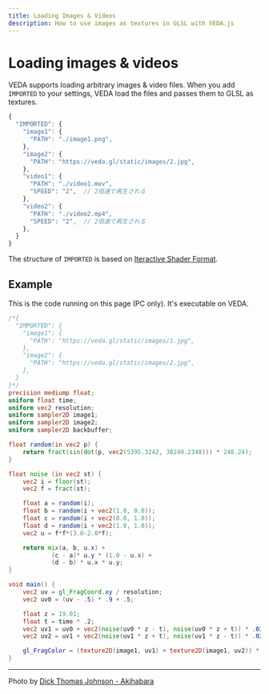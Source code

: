 ```yaml
---
title: Loading Images & Videos
description: How to use images as textures in GLSL with VEDA.js
---
```

# Loading images & videos

VEDA supports loading arbitrary images & video files.
When you add `IMPORTED` to your settings, VEDA load the files and passes them to GLSL as textures.

```js
{
  "IMPORTED": {
    "image1": {
      "PATH": "./image1.png",
    },
    "image2": {
      "PATH": "https://veda.gl/static/images/2.jpg",
    },    
    "video1": {
      "PATH": "./video1.mov",
      "SPEED": "2",  // 2倍速で再生される
    },    
    "video2": {
      "PATH": "./video2.mp4",
      "SPEED": "2",  // 2倍速で再生される
    },    
  }    
}
```

The structure of `IMPORTED` is based on [Iteractive Shader Format](https://www.interactiveshaderformat.com/).


## Example

This is the code running on this page (PC only).
It's executable on VEDA.

```glsl
/*{
  "IMPORTED": {
    "image1": {
      "PATH": "https://veda.gl/static/images/1.jpg",
    },
    "image2": {
      "PATH": "https://veda.gl/static/images/2.jpg",
    },
  }
}*/
precision mediump float;
uniform float time;
uniform vec2 resolution;
uniform sampler2D image1;
uniform sampler2D image2;
uniform sampler2D backbuffer;

float random(in vec2 p) {
    return fract(sin(dot(p, vec2(5395.3242, 38249.2348))) * 248.24);
}

float noise (in vec2 st) {
    vec2 i = floor(st);
    vec2 f = fract(st);

    float a = random(i);
    float b = random(i + vec2(1.0, 0.0));
    float c = random(i + vec2(0.0, 1.0));
    float d = random(i + vec2(1.0, 1.0));
    vec2 u = f*f*(3.0-2.0*f);

    return mix(a, b, u.x) +
            (c - a)* u.y * (1.0 - u.x) +
            (d - b) * u.x * u.y;
}

void main() {
    vec2 uv = gl_FragCoord.xy / resolution;
    vec2 uv0 = (uv - .5) * .9 + .5;

    float z = 19.01;
    float t = time * .2;
    vec2 uv1 = uv0 + vec2(noise(uv0 * z - t), noise(uv0 * z + t)) * .03;
    vec2 uv2 = uv1 + vec2(noise(uv1 * z + t), noise(uv1 * z - t)) * .02;

    gl_FragColor = (texture2D(image1, uv1) + texture2D(image1, uv2)) * vec4(.2, .4, .5, 1);
}
```


---

Photo by [Dick Thomas Johnson - Akihabara](https://www.flickr.com/photos/31029865@N06/23850480454)
